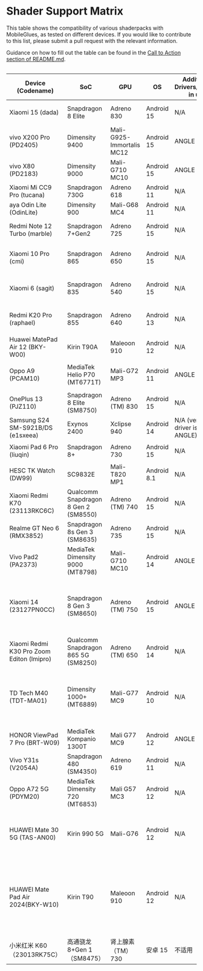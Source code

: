 # Shader Support Matrix

This table shows the compatibility of various shaderpacks with MobileGlues, as tested on different devices. If you would like to contribute to this list, please submit a pull request with the relevant information.

Guidance on how to fill out the table can be found in the [Call to Action section of README.md](https://github.com/Swung0x48/MobileGlues-release/blob/main/README.md#call-to-action).


<div style="overflow-x: auto;">

| **Device (Codename)** | **SoC**      | **GPU**             | **OS** | **Additional Drivers/Plugins in use** | **MobileGlues** | **Minecraft** | **ShaderLoader** | **BSL**             | **Chocapic13 V6 Lite** | **MakeUp-UltraFast** | **Photon** | **iterationT**   | **SEUS PTGI HRR3** | **ComplementaryReimaged** | **ComplementaryUnbound** | **Derivative Main** | **Lux** | **BSL Classic** | **Report**                                                                                 |
| --------------------------- | ------------------ | ------------------------- | ------------ | ------------------------------------------- | --------------------- | ------------------- | ---------------------- | ------------------------- | ---------------------------- | -------------------------- | ---------------- | ---------------------- | ------------------------ | ------------------------------------------------------------------------------------------------ |-|-|-|-|-|
| Xiaomi 15 (dada)            | Snapdragon 8 Elite | Adreno 830                | Android 15   | N/A                                         | 1.1.0.1               | 1.20.1              | Iris 1.7.2             | ✅(8.4, all presets)      | ✅                           | ✅(9.1c, all presets)      | ❌(v1.1)         | ✅(3.2.0, all presets) | ✅<sup>*</sup>   | ?                      | ?                        |?                        |?                        |?                        | [dada.md](./DeviceReports/dada.md)         |
| vivo X200 Pro (PD2405)      | Dimensity 9400     | Mali-G925-Immortalis MC12 | Android 15   | ANGLE                                       | 1.1.0.1               | 1.20.1              | Iris 1.7.5             | ✅(8.4)                   | ?                            | ?                          | ?                | ?                      | ?                        | ?                      | ?                        |?                        |?                        |?                        | [PD2405.md](./DeviceReports/PD2405.md)     |
| vivo X80 (PD2183)      | Dimensity 9000     | Mali-G710 MC10 | Android 15   | ANGLE                                       | 1.1.0.1               | 1.20.1              | Iris 1.7.5             | ✅(8.4)                   | ✅                           | ✅(9.1c, all presets)      | ❌                | ✅(3.2.0, all presets) | ✅                      | ✅                        |✅                        |                        | ? | ? | [PD2183.md](./DeviceReports/PD2183.md)     |
| Xiaomi Mi CC9 Pro (tucana)  | Snapdragon 730G    | Adreno 618                | Android 11   | N/A                                         | 1.1.0.1               | 1.21.4              | Iris 1.8.5             | ✅(8.4)                   | ?                            | ?                          | ?                | ?                      | ?                        | ?                      | ?                        |?                        |?                        |?                        | [tucana.md](./DeviceReports/tucana.md)     |
| aya Odin Lite (OdinLite)    | Dimensity 900      | Mali-G68 MC4              | Android 11   | N/A                                         | 1.1.0.1               | 1.21.1              | Iris 1.8.8             | ✅(8.4.02.1, all presets) | ?                            | ?                          | ?                | ?                      | ?                        | ?                      | ?                        |?                        |?                        |?                        | [OdinLite.md](./DeviceReports/OdinLite.md) |
| Redmi Note 12 Turbo (marble) | Snapdragon 7+Gen2 | Adreno 725                | Android 15   | N/A                                         | 1.1.0.2               | 1.21.1              | Iris 1.8.8             | ✅(8.4.02.2, all presets)              | ✅                           | ✅(9.1c, all presets)      | ✅(v1.1, all presets)         | ✅(3.2.0, all presets) | ✅<sup>*</sup>    | ✅(r5.4, High)        | ✅(r5.4, High)           | ✅(2.0.1, d24.4.14, all presets) | ✅(v1.1_patch2, all presets) | ✅(8.4.02.2, all presets) | [marble.md](./DeviceReports/marble.md)     |
| Xiaomi 10 Pro (cmi)         | Snapdragon 865     | Adreno 650                | Android 15   | N/A                                         | 1.1.0.1               | 1.20.1              | Iris 1.7.6      | ✅(8.4,all presets) | ?      | ?       | *️⃣(v1.1,闪烁奇怪色块)                         | ✅(3.2.0)                | ?                | ?                      | ?                        |?                        |?                        |?                        | [cmi.md](./DeviceReports/cmi.md) |
| Xiaomi 6 (sagit) | Snapdragon 835 | Adreno 540                | Android 15   | N/A                                         | 1.1.0.2               | 1.21.1              | Iris 1.8.8             | ✅(8.4.02.2)              | ✅                           | ✅(9.1c, all presets)      | *️⃣(v1.1, 云渲染错误)         | ✅(3.2.0, all presets) | ❌ | ❌(r5.4)  | ❌(r5.4)  | ✅(2.0.1, d24.4.14, all presets) | ✅(v1.1-patch2, all presets) | ✅(8.4.02.2, all presets) | [sagit.md](./DeviceReports/sagit.md)     |
| Redmi K20 Pro (raphael)     | Snapdragon 855     | Adreno 640                | Android 13   | N/A                                         | 1.1.0.1               | 1.20.1              |  Iris 1.7.6     | ✅(8.4,all presets) | ?      | ?       | *️⃣(v1.1,闪烁奇怪色块)                         | ✅(3.2.0)                | ?                | ?                      | ?                        |?                        |?                        |?                        | [raphael.md](./DeviceReports/raphael.md) |
| Huawei MatePad Air 12 (BKY-W00) | Kirin T90A     | Maleoon 910               | Android 12   | N/A                                         | 1.1.0.1               | 1.21.1              | optifine HD_U_J1  | ✅(8.4,all presets)| ✅      | ?       | *️⃣(v1.1,黑)                          | *️⃣(3.2.0,黑)                | ?                | ?                      | ?                        |?                        |?                        |?                        | [BKY-W00.md](./DeviceReports/BKY-W00.md) |
| Oppo A9 (PCAM10) | MediaTek Helio P70 (MT6771T) | Mali-G72 MP3 | Android 11 | ANGLE | 1.1.0.1 | 1.21.4 | Iris 1.8.8 | ✅(8.4.02.2, all presets) | *️⃣(V6 Lite, all presets) | ✅(9.1c, high) | *️⃣(v1.1,黑色色块闪烁) | *️⃣(3.2.0, 黑屏) | ❌<sup>*</sup> | ✅(r5.4, High)        | ✅(r5.4, High)         | ❌                      | ?                     | ?                    | [PCAM10.md](./DeviceReports/PCAM10.md) |
| OnePlus 13 (PJZ110) | Snapdragon 8 Elite (SM8750) | Adreno (TM) 830 | Android 15 | N/A | 1.1.0.1 | 1.21.4 | Iris 1.8.8 | ✅(8.4.02.2, all presets) | ✅(V6 Lite, all presets) | ✅(9.1c, high) | ✅(v1.1) | ✅(3.2.0) | ✅<sup>*</sup> | ?                      | ?                        |?                        |?                        |?                        | [PJZ110.md](./DeviceReports/PJZ110.md) |
| Samsung S24 SM-S921B/DS (e1sxeea) | Exynos 2400 | Xclipse 940 | Android 14 | N/A (vendor ES driver is already ANGLE) | 1.1.0.1 | 1.21.4 | Fabric 0.16.10 | ✅(8.4.01.2, all presets) | ✅(V6 Lite, all presets) | ✅(9.1c, all presets) | ✅(v1.1) | ✅(3.2.0, all presets) | ✅<sup>*</sup> | *️⃣(r5.4, won't load 'very high', below OK) | *️⃣(r5.4, won't load 'very high', below OK) | ✅(d24.4.14, all presets) | ? | ? | [e1sxeea.md](./DeviceReports/e1sxeea.md) |
| Xiaomi Pad 6 Pro (liuqin)         | Snapdragon 8+ | Adreno 730 | Android 15 | N/A                              | 1.1.0.1        | 1.20.1      | Iris 1.7.6     | ✅(8.4,all presets) | ?      | ?       | ✅(v1.1,all presets)                         | *️⃣(3.2.0, 水体异常) | ?                | ?                      | *️⃣(r5.4, 方块不渲染)                        |?                        |?                        |?                        | [liuqin.md](./DeviceReports/liuqin.md) |
| HESC TK Watch (DW99)              | SC9832E | Mali-T820 MP1 | Android 8.1 | N/A                              | 1.1.0.1        | 1.20.1      | Iris 1.7.6     | *️⃣(8.4,无法渲染方块) | ?      | ?       | ?                         | ? | ?                | ?                      | ?                        |?                        |?                        |?                        | [DW99.md](./DeviceReports/DW99.md) |
| Xiaomi Redmi K70 (23113RKC6C) | Qualcomm Snapdragon 8 Gen 2 (SM8550) | Adreno (TM) 740 | Android 15 | N/A | 1.1.0.1 | 1.20.1 | iris 1.7.6 | ✅(8.4.01.2) | ✅(V9 High) | ✅(9.1c) | ✅(v1.1) | ✅(3.2.0) | ❌ | *️⃣(r5.4,无任何效果) | *️⃣(r5.4,无任何效果) | *️⃣(d24.4.14, 无任何效果) | ? | ? | [23113RKC6C.md](./DeviceReports/23113RKC6C.md) |
| Realme GT Neo 6 (RMX3852) | Snapdragon 8s Gen 3 (SM8635) | Adreno 735 | Android 15 | N/A  | 1.1.0.1 | 1.21.4 | Iris 1.8.8 | ✅(8.4.01.2) | ✅(V6 Lite) | ✅(9.1c) | ✅(v1.1) | ✅(3.2.0) | ? | ✅(r5.4) | ✅(r5.4) | ✅(d24.4.14) | ? | ? | [RMX3852.md](./DeviceReports/RMX3852.md) |
| Vivo Pad2 (PA2373)            | MediaTek Dimensity 9000 (MT8798) | Mali-G710 MC10                | Android 14   | ANGLE                                         | 1.1.0.1               | 1.21.4              | Iris 1.8.8             | ✅(8.4.02.2, all presets)      | ?                           | ✅(9.1c, all presets)      | ?         | ? | ?   | ?                      | ?                        |?                        |?                        |?                        | [PA2373.md](./DeviceReports/PA2373.md)         |
| Xiaomi 14 (23127PN0CC)            | Snapdragon 8 Gen 3 (SM8650) | Adreno (TM) 750                | Android 15   | ANGLE                                         | 1.1.0.1               | 1.21.4              | Iris 1.8.3             | ✅(8.4, all presets)      | ✅(V9 Ultra)                           | ✅(9.1c, all presets)      | ✅(v1.1)         | ✅(3.2.0, all presets) | *️⃣（水反部分色彩有问题）   | ?                      | ✅(r5.4, High)                       |   *️⃣（v2.0.1，无效果）                     |   ?                    |   ?                   | [23127PN0CC.md](./DeviceReports/23127PN0CC.md)         |
| Xiaomi Redmi K30 Pro Zoom Editon (lmipro) | Qualcomm Snapdragon 865 5G (SM8250) | Adreno (TM) 650 | Android 14 | N/A | 1.1.0.1 | 1.21.3 | Iris 1.8.1 | ? | ? | ✅(9.1c, all presets) | ? | ? | ? | ? | ? | ? | ? | ? | [lmipro.md](./DeviceReports/lmipro.md) |
| TD Tech M40 (TDT-MA01) | Dimensity 1000+ (MT6889) | Mali-G77 MC9 | Android 10 | N/A  | 1.1.0.1 | 1.21.4 | Iris 1.8.8 | ✅(8.4.01.2) | ✅(V6 Lite) | ✅(9.1c) | *️⃣(v1.1，天空渲染错误) | *️⃣(3.2.0，除了水面波纹，草晃动外没有任何效果) | ? | ❌(r5.4) | ❌(r5.4) | ? | ? | ? |[TDT-MA01.md](./DeviceReports/TDT-MA01.md) |
| HONOR ViewPad 7 Pro (BRT-W09) | MediaTek Kompanio 1300T | Mali G77 MC9 | Android 12 | ANGLE | 1.1.0.1 | 1.21.4 | Iris 1.8.8 | *️⃣(8.4.02.2) | ? | ✅(9.1c) | *️⃣(v1.1) | ? | ? | ❎(r5.4) | ❎(r5.4) | ? | ✅(v1.1) | ✅(8.4.02.2) | [BRT-W09.md](./DeviceReports/BRT-W09.md) |
| Vivo Y31s (V2054A) | Snapdragon 480 (SM4350) | Adreno 619 | Android 11 | N/A  | 1.1.0.1 | 1.21.4 | Iris 1.8.8 | ✅(8.4.01.2) | ✅(V6 Lite) | ✅(9.1c) | ✅(v1.1) | ✅(3.2.0) | ? | ❌(r5.4) | ❌(r5.4) | ? |?|?| [V2054A.md](./DeviceReports/V2054A.md) |
| Oppo A72 5G (PDYM20)                      | MediaTek Dimensity 720 (MT6853)      | Mali G57 MC3              | Android 12  | N/A                                     | 1.1.0.1         | 1.20.1        | Iris 1.7.2         | ✅(8.4, all presets)      | ?                          | ✅(9.1c,all presets)  | ❌(v1.1)             | ✅(3.2.0, all presets)         | ?                  | ?                                            | ?                                            | ?                               | ?       | ?               | [BRT-W09.md](./DeviceReports/BRT-W09.md)                                       |
| HUAWEI Mate 30 5G (TAS-AN00) | Kirin 990 5G | Mali-G76 | Android 12 | N/A  | 1.1.0.1 | 1.21.4 | Iris 1.8.8 | *️⃣(8.4.01.2，实体渲染错误) | *️⃣(V6 Lite，实体渲染错误) | *️⃣(9.1c，实体渲染错误) | *️⃣(v1.1，天空渲染错误，实体渲染错误) | *️⃣(3.2.0，世界渲染错误，实体渲染错误) | ? | ❌(r5.4) | ❌(r5.4) | ? |?|?| [TAS-AN00.md](./DeviceReports/TAS-AN00.md) |
|HUAWEI Mate Pad Air 2024(BKY-W10)|Kirin T90|Maleoon 910| Android 12 | N/A |1.1.0.1|1.21.4|Iris 1.8.8|*️⃣(仅渲染原版天空颜色，云层、水面、方块、实体、阴影均不渲染)|*️⃣(仅渲染原版天空颜色，云层、水面、方块、实体、阴影均不渲染)|*️⃣(仅渲染原版天空颜色，云层、水面、方块、实体、阴影均不渲染)|?|?|?|?|?|?|*️⃣(仅渲染原版天空颜色，云层、水面、方块、实体、阴影均不渲染)|?|[BKY-W10.md](./DeviceReports/BKY-W10.md) |
|小米红米 K60 （23013RK75C）|高通骁龙 8+Gen 1 （SM8475）|肾上腺素 （TM） 730|安卓 15|不适用| 1.1.0.1| 1.21.1|Iris 1.8.8| ✅ （8.4.02.2）| ✅ | ✅ （9.1c）| ✅ （v1.1）| ✅ （3.2.0）|？|❌ |❌ |❌ |❌ |✅ | [RedmiK60-shaders-report.md](./DeviceReports/RedmiK60-shaders-report.md)|

<div>
